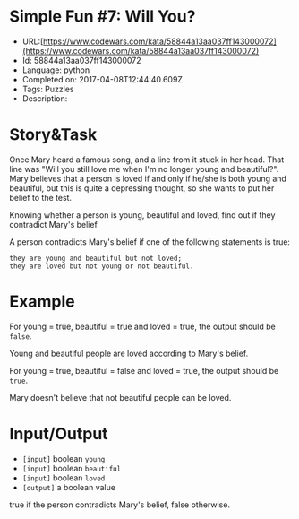 # Simple Fun #7: Will You?

 - URL:[https://www.codewars.com/kata/58844a13aa037ff143000072](https://www.codewars.com/kata/58844a13aa037ff143000072)
 - Id: 58844a13aa037ff143000072
 - Language: python
 - Completed on: 2017-04-08T12:44:40.609Z
 - Tags: Puzzles
 - Description:
# Story&Task
Once Mary heard a famous song, and a line from it stuck in her head. That line was "Will you still love me when I'm no longer young and beautiful?". Mary believes that a person is loved if and only if he/she is both young and beautiful, but this is quite a depressing thought, so she wants to put her belief to the test.

 Knowing whether a person is young, beautiful and loved, find out if they contradict Mary's belief.

 A person contradicts Mary's belief if one of the following statements is true:
```
they are young and beautiful but not loved;
they are loved but not young or not beautiful.
```

# Example

 For young = true, beautiful = true and loved = true, the output should be `false`.

 Young and beautiful people are loved according to Mary's belief.

 For young = true, beautiful = false and loved = true, the output should be `true`.

 Mary doesn't believe that not beautiful people can be loved.

# Input/Output

 - `[input]` boolean `young`
 - `[input]` boolean `beautiful`
 - `[input]` boolean `loved`
 - `[output]` a boolean value

  true if the person contradicts Mary's belief, false otherwise.
